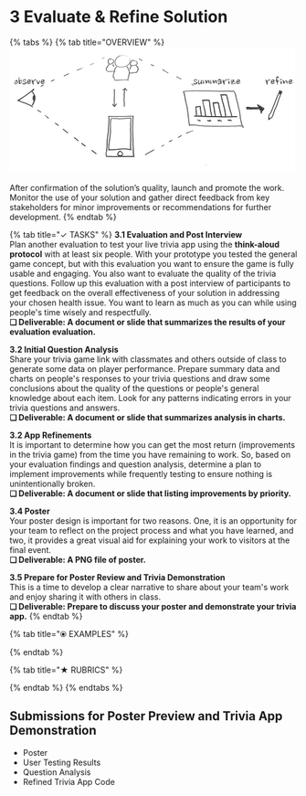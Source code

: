 # 3 Evaluate & Refine Solution

{% tabs %}
{% tab title="OVERVIEW" %}
![](../.gitbook/assets/trivia-phase-3-drawing-alpha-reduced.png)

After confirmation of the solution’s quality, launch and promote the work. Monitor the use of your solution and gather direct feedback from key stakeholders for minor improvements or recommendations for further development.
{% endtab %}

{% tab title="✓  TASKS" %}
**3.1 Evaluation and Post Interview**  
Plan another evaluation to test your live trivia app using the **think-aloud protocol** with at least six people. With your prototype you tested the general game concept, but with this evaluation you want to ensure the game is fully usable and engaging. You also want to evaluate the quality of the trivia questions. Follow up this evaluation with a post interview of participants to get feedback on the overall effectiveness of your solution in addressing your chosen health issue. You want to learn as much as you can while using people's time wisely and respectfully.  
**❏ Deliverable: A document or slide that summarizes the results of your evaluation evaluation.**

**3.2 Initial Question Analysis**  
Share your trivia game link with classmates and others outside of class to generate some data on player performance. Prepare summary data and charts on people's responses to your trivia questions and draw some conclusions about the quality of the questions or people's general knowledge about each item. Look for any patterns indicating errors in your trivia questions and answers.  
**❏ Deliverable: A document or slide that summarizes analysis in charts.**

**3.2 App Refinements**  
It is important to determine how you can get the most return \(improvements in the trivia game\) from the time you have remaining to work. So, based on your evaluation findings and question analysis, determine a plan to implement improvements while frequently testing to ensure nothing is unintentionally broken.  
**❏ Deliverable: A document or slide that listing improvements by priority.**

**3.4 Poster**  
Your poster design is important for two reasons. One, it is an opportunity for your team to reflect on the project process and what you have learned, and two, it provides a great visual aid for explaining your work to visitors at the final event.  
**❏ Deliverable: A PNG file of poster.**

**3.5 Prepare for Poster Review and Trivia Demonstration**  
This is a time to develop a clear narrative to share about your team's work and enjoy sharing it with others in class.  
**❏ Deliverable: Prepare to discuss your poster and demonstrate your trivia app.**
{% endtab %}

{% tab title="⦿ EXAMPLES" %}

{% endtab %}

{% tab title="★  RUBRICS" %}

{% endtab %}
{% endtabs %}

## **Submissions for Poster Preview and Trivia App Demonstration**

* Poster
* User Testing Results
* Question Analysis
* Refined Trivia App Code

